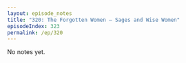 ```yaml
---
layout: episode_notes
title: "320: The Forgotten Women — Sages and Wise Women"
episodeIndex: 323
permalink: /ep/320
---
```

No notes yet.
